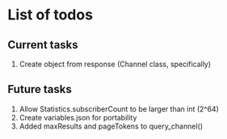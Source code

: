# List of todos

## Current tasks

1. Create object from response (Channel class, specifically)

## Future tasks

1. Allow Statistics.subscriberCount to be larger than int (2^64)
2. Create variables.json for portability
3. Added maxResults and pageTokens to query_channel()